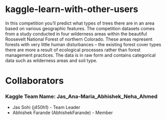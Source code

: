 # kaggle-learn-with-other-users
In this competition you’ll predict what types of trees there are in an area based on various geographic features.  The competition datasets comes from a study conducted in four wilderness areas within the beautiful Roosevelt National Forest of northern Colorado. These areas represent forests with very little human disturbances – the existing forest cover types there are more a result of ecological processes rather than forest management practices.  The data is in raw form and contains categorical data such as wilderness areas and soil type.

# Collaborators 

### Kaggle Team Name: Jas_Ana-Maria_Abhishek_Neha_Ahmed
* Jas Sohi (j450h1) - Team Leader
* Abhishek Farande (AbhishekFarande) - Member
